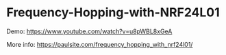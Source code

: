 # Frequency-Hopping-with-NRF24L01

Demo: https://www.youtube.com/watch?v=u8pWBL8xGeA

More info: https://paulsite.com/frequency_hopping_with_nrf24l01/
